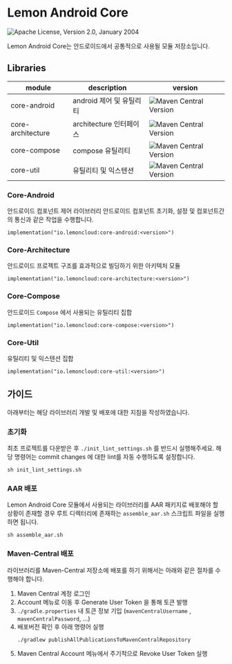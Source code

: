 # Lemon Android Core
![Apache License, Version 2.0, January 2004](https://img.shields.io/github/license/apache/maven.svg?label=License)

Lemon Android Core는 안드로이드에서 공통적으로 사용될 모듈 저장소입니다.


## Libraries

| module            | description        | version                                                                                          |
|-------------------|--------------------|--------------------------------------------------------------------------------------------------|
| core-android      | android 제어 및 유틸리티  | ![Maven Central Version](https://img.shields.io/maven-central/v/io.lemoncloud/core-android)      |
| core-architecture | architecture 인터페이스 | ![Maven Central Version](https://img.shields.io/maven-central/v/io.lemoncloud/core-architecture) |
| core-compose      | compose 유틸리티       | ![Maven Central Version](https://img.shields.io/maven-central/v/io.lemoncloud/core-compose)      |
| core-util         | 유틸리티 및 익스텐션        | ![Maven Central Version](https://img.shields.io/maven-central/v/io.lemoncloud/core-util)         |


### Core-Android

안드로이드 컴포넌트 제어 라이브러리 안드로이드 컴포넌트 초기화, 설정 및 컴포넌트간의 통신과 같은 작업을 수행합니다.
```
implementation("io.lemoncloud:core-android:<version>")
```

### Core-Architecture

안드로이드 프로젝트 구조를 효과적으로 빌딩하기 위한 아키텍처 모듈
```
implementation("io.lemoncloud:core-architecture:<version>")
```

### Core-Compose

안드로이드 `Compose` 에서 사용되는 유틸리티 집합
```
implementation("io.lemoncloud:core-compose:<version>")
```

### Core-Util

유틸리티 및 익스텐션 집합
```
implementation("io.lemoncloud:core-util:<version>")
```



## 가이드
아래부터는 해당 라이브러리 개발 및 배포에 대한 지침을 작성하였습니다.

### 초기화

최초 프로젝트를 다운받은 후 `./init_lint_settings.sh` 를 반드시 실행해주세요. 해당 명령어는 commit changes 에 대한 lint를 자동 수행하도록 설정합니다.
```
sh init_lint_settings.sh
```

### AAR 배포

Lemon Android Core 모듈에서 사용되는 라이브러리를 AAR 패키지로 배포해야 할 상황이 존재할 경우 루트 디렉터리에 존재하는 `assemble_aar.sh` 스크립트 파일을 실행하면 됩니다.

```
sh assemble_aar.sh
```

### Maven-Central 배포

라이브러리를 Maven-Central 저장소에 배포를 하기 위해서는 아래와 같은 절차를 수행해야 합니다.
1. Maven Central 계정 로그인
2. Account 메뉴로 이동 후 Generate User Token 을 통해 토큰 발행
3. `./gradle.properties` 내 토큰 정보 기입 (`mavenCentralUsername` , `mavenCentralPassword`, ...)
4. 배포버전 확인 후 아래 명령어 실행
    ```
    ./gradlew publishAllPublicationsToMavenCentralRepository
    ```
5. Maven Central Account 메뉴에서 주기적으로 Revoke User Token 실행
